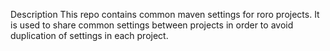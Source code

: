Description
This repo contains common maven settings for roro projects. It is used to share common settings between projects in order to avoid duplication of settings in each project.